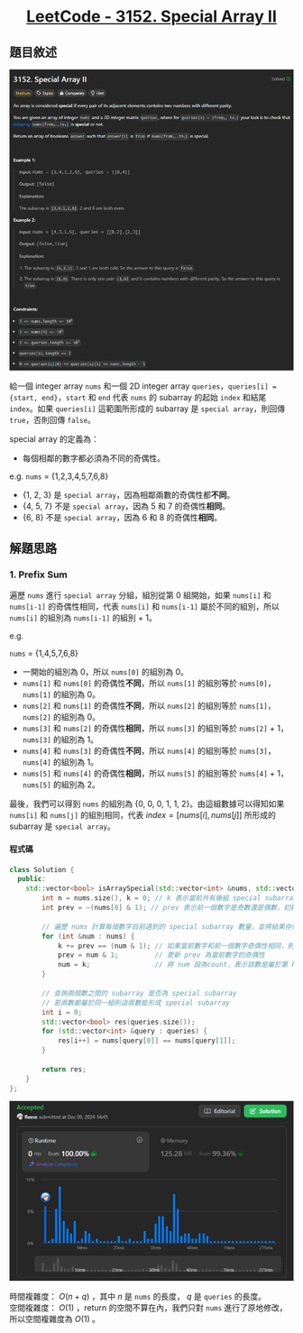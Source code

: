 # <center> [LeetCode - 3152. Special Array II](https://leetcode.com/problems/special-array-ii/description/https://leetcode.com/problems/special-array-ii/description/) </center>

## 題目敘述

[![](https://raw.githubusercontent.com/reese60525/ForPicGo/main/Pictures/20241209141047809.png)](https://raw.githubusercontent.com/reese60525/ForPicGo/main/Pictures/20241209141047809.png)

給一個 integer array `nums` 和一個 2D integer array `queries`，`queries[i] = {start, end}`，`start` 和 `end` 代表 `nums` 的 subarray 的起始 `index` 和結尾 `index`。如果 `queries[i]` 這範圍所形成的 subarray 是 `special array`，則回傳 `true`，否則回傳 `false`。  

special array 的定義為：  

- 每個相鄰的數字都必須為不同的奇偶性。  

e.g. `nums` = {1,2,3,4,5,7,6,8}  

- {1, 2, 3} 是 `special array`，因為相鄰兩數的奇偶性都**不同**。  
- {4, 5, 7} 不是 `special array`，因為 5 和 7 的奇偶性**相同**。  
- {6, 8} 不是 `special array`，因為 6 和 8 的奇偶性**相同**。  

## 解題思路

### 1. Prefix Sum

遍歷 `nums` 進行 `special array` 分組，組別從第 0 組開始，如果 `nums[i]` 和 `nums[i-1]` 的奇偶性相同，代表 `nums[i]` 和 `nums[i-1]` 屬於不同的組別，所以 `nums[i]` 的組別為 `nums[i-1]` 的組別 + 1。  

e.g.

`nums` = {1,4,5,7,6,8}  

- 一開始的組別為 0，所以 `nums[0]` 的組別為 0。
- `nums[1]` 和 `nums[0]` 的奇偶性**不同**，所以 `nums[1]` 的組別等於 `nums[0]`，`nums[1]` 的組別為 0。
- `nums[2]` 和 `nums[1]` 的奇偶性**不同**，所以 `nums[2]` 的組別等於 `nums[1]`，`nums[2]` 的組別為 0。
- `nums[3]` 和 `nums[2]` 的奇偶性**相同**，所以 `nums[3]` 的組別等於 `nums[2]` + 1，`nums[3]` 的組別為 1。
- `nums[4]` 和 `nums[3]` 的奇偶性**不同**，所以 `nums[4]` 的組別等於 `nums[3]`，`nums[4]` 的組別為 1。
- `nums[5]` 和 `nums[4]` 的奇偶性**相同**，所以 `nums[5]` 的組別等於 `nums[4]` + 1，`nums[5]` 的組別為 2。

最後，我們可以得到 `nums` 的組別為 {0, 0, 0, 1, 1, 2}。由這組數據可以得知如果 `nums[i]` 和 `nums[j]` 的組別相同，代表 $index = [nums[i],nums[j]]$ 所形成的 subarray 是 `special array`。

#### 程式碼

```c++ {.line-numbers}
class Solution {
  public:
    std::vector<bool> isArraySpecial(std::vector<int> &nums, std::vector<std::vector<int>> &queries) {
        int n = nums.size(), k = 0; // k 表示當前共有幾組 special subarray
        int prev = ~(nums[0] & 1); // prev 表示前一個數字是奇數還是偶數，初始化為 nums[0] 的奇偶數的相反

        // 遍歷 nums 計算每個數字目前遇到的 special subarray 數量，並將結果存儲在 nums 中
        for (int &num : nums) {
            k += prev == (num & 1); // 如果當前數字和前一個數字奇偶性相同，則 k 加 1
            prev = num & 1;         // 更新 prev 為當前數字的奇偶性
            num = k;                // 將 num 設為count，表示該數是屬於第 k 組的 special subarray
        }

        // 查詢兩個數之間的 subarray 是否為 special subarray
        // 若兩數都屬於同一組則這兩數能形成 special subarray
        int i = 0;
        std::vector<bool> res(queries.size());
        for (std::vector<int> &query : queries) {
            res[i++] = nums[query[0]] == nums[query[1]];
        }

        return res;
    }
};
```

[![](https://raw.githubusercontent.com/reese60525/ForPicGo/main/Pictures/20241209144541582.png)](https://raw.githubusercontent.com/reese60525/ForPicGo/main/Pictures/20241209144541582.png)

時間複雜度： $O(n+q)$ ，其中 $n$ 是 `nums` 的長度， $q$ 是 `queries` 的長度。  
空間複雜度： $O(1)$ ，return 的空間不算在內，我們只對 `nums` 進行了原地修改，所以空間複雜度為 $O(1)$ 。
